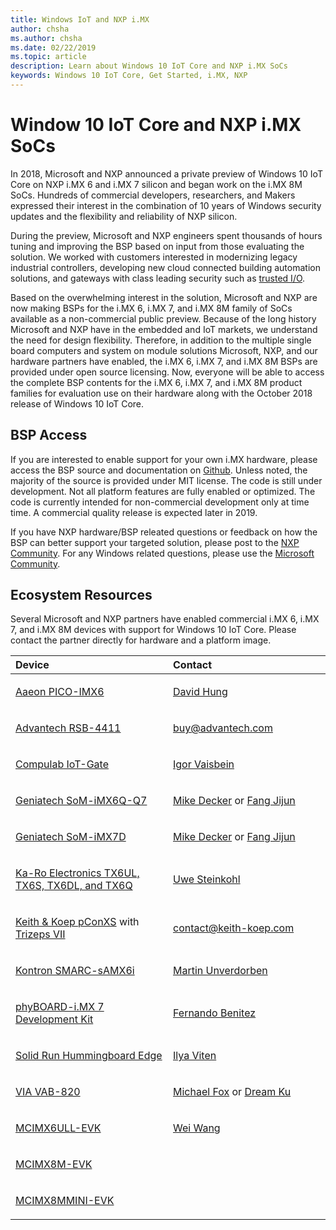```yaml
---
title: Windows IoT and NXP i.MX
author: chsha 
ms.author: chsha 
ms.date: 02/22/2019 
ms.topic: article 
description: Learn about Windows 10 IoT Core and NXP i.MX SoCs
keywords: Windows 10 IoT Core, Get Started, i.MX, NXP
---
```


# Window 10 IoT Core and NXP i.MX SoCs

In 2018, Microsoft and NXP announced a private preview of Windows 10 IoT Core on NXP i.MX 6 and i.MX 7 silicon and began work on the i.MX 8M SoCs. Hundreds of commercial developers, researchers, and Makers expressed their interest in the combination of 10 years of Windows security updates and the flexibility and reliability of NXP silicon. 
 
During the preview, Microsoft and NXP engineers spent thousands of hours tuning and improving the BSP based on input from those evaluating the solution. We worked with customers interested in modernizing legacy industrial controllers, developing new cloud connected building automation solutions, and gateways with class leading security such as [trusted I/O](https://blogs.windows.com/windowsexperience/2018/04/24/trusted-cyber-physical-systems-looks-to-protect-your-critical-infrastructure-from-modern-threats-in-the-world-of-iot/#A0WkfgLBpgbLaFe3.97).
 
Based on the overwhelming interest in the solution, Microsoft and NXP are now making BSPs for the i.MX 6, i.MX 7, and i.MX 8M family of SoCs available as a non-commercial public preview. Because of the long history Microsoft and NXP have in the embedded and IoT markets, we understand the need for design flexibility. Therefore, in addition to the multiple single board computers and system on module solutions Microsoft, NXP, and our hardware partners have enabled, the i.MX 6, i.MX 7, and i.MX 8M BSPs are provided under open source licensing. Now, everyone will be able to access the complete BSP contents for the i.MX 6, i.MX 7, and i.MX 8M product families for evaluation use on their hardware along with the October 2018 release of Windows 10 IoT Core.


## BSP Access

If you are interested to enable support for your own i.MX hardware, please access the BSP source and documentation on [Github]( https://github.com/ms-iot/imx-iotcore). Unless noted, the majority of the source is provided under MIT license. The code is still under development. Not all platform features are fully enabled or optimized. The code is currently intended for non-commercial development only at time time. A commercial quality release is expected later in 2019.

If you have NXP hardware/BSP releated questions or feedback on how the BSP can better support your targeted solution, please post to the [NXP Community](https://community.nxp.com/community/imx/content?filterID=contentstatus%5Bpublished%5D%7Ecategory%5Bwindows%5D). For any Windows related questions, please use the [Microsoft Community](https://social.msdn.microsoft.com/forums/en-US/home?forum=WindowsIoT).


## Ecosystem Resources

Several Microsoft and NXP partners have enabled commercial i.MX 6, i.MX 7, and i.MX 8M devices with support for Windows 10 IoT Core. Please contact the partner directly for hardware and a platform image.

<table>
<colgroup>
<col width="50%" />
<col width="50%" />
</colgroup>
<thead>
<tr class="header">
<th align="left">Device</th>
<th align="left">Contact</th>
</tr>
</thead>
<tbody>

<tr class="odd">
<td align="left"><p><a href="https://www.aaeon.com/en/p/pico-itx-boards-pico-imx6/">Aaeon PICO-IMX6</a></p></td>
<td align="left"><p><p><a href="mailto:davidhung@aaeon.com.tw">David Hung</a></p></td>
</tr>

<tr class="odd">
<td align="left"><p><a href="http://www.advantech.com/products/single_board_computer/rsb-4411/mod_d3901250-b0a0-4a5f-9762-b26fa0c36858">Advantech RSB-4411</a></p></td>
<td align="left"><p><p><a href="mailto:buy@advantech.com">buy@advantech.com</a></p></td>
</tr>

<tr class="odd">
<td align="left"><p><a href="https://www.compulab.com/products/iot-gateways/iot-gate-imx7-nxp-i-mx-7-internet-of-things-gateway/">Compulab IoT-Gate</a></p></td>
<td align="left"><p><p><a href="mailto:igor@compulab.co.il">Igor Vaisbein</a></p></td>
</tr>

<tr class="odd">
<td align="left"><p><a href="https://www.geniatech.com/product/som-imx6q-q7/">Geniatech SoM-iMX6Q-Q7</a></p></td>
<td align="left"><p><p><a href="mailto:mike.decker@geniatech.com">Mike Decker</a> or <a href="mailto:Fjj@geniatech.com">Fang Jijun</a></p></td>
</tr>

<tr class="odd">
<td align="left"><p><a href="https://www.geniatech.com/product/som-imx7d/">Geniatech SoM-iMX7D</a></p></td>
<td align="left"><p><p><a href="mailto:mike.decker@geniatech.com">Mike Decker</a> or <a href="mailto:Fjj@geniatech.com">Fang Jijun</a></p></td>
</tr>

<tr class="odd">
<td align="left"><p><a href="https://www.karo-electronics.de/tx-standard.html?&L=1">Ka-Ro Electronics TX6UL, TX6S, TX6DL, and TX6Q</a></p></td>
<td align="left"><p><p><a href="mailto:us@karo-electronics.de">Uwe Steinkohl</a></p></td>
</tr>

<tr class="odd">
<td align="left"><p><a href="http://wce.keith-koep.com/en/products/pconxs-ff/">Keith & Koep pConXS</a> with <a href="http://wce.keith-koep.com/en/products/trizeps7-i.MX6/">Trizeps VII</a></p></td>
<td align="left"><p><p><a href="mailto:contact@keith-koep.com">contact@keith-koep.com</a></p></td>
</tr>

<tr class="odd">
<td align="left"><p><a href="https://www.kontron.com/products/boards-and-standard-form-factors/smarc/smarc-samx6i.html">Kontron SMARC-sAMX6i</a></p></td>
<td align="left"><p><p><a href="mailto:martin.unverdorben@kontron.com">Martin Unverdorben</a></p></td>
</tr>

<tr class="odd">
<td align="left"><p><a href="https://phytec.com/product/phyboard-imx7-development-kit/">phyBOARD-i.MX 7 Development Kit</a></p></td>
<td align="left"><p><p><a href="mailto:sales@phytec.com">Fernando Benitez</a></p></td>
</tr>

<tr class="odd">
<td align="left"><p><a href="https://www.solid-run.com/imx6-win-10-iot-core/">Solid Run Hummingboard Edge</a></p></td>
<td align="left"><p><p><a href="mailto:ilya@solid-run.com">Ilya Viten</a></p></td>
</tr>

<tr class="odd">
<td align="left"><p><a href="https://www.viaembeddedstore.com/shop/boards/vab-820/">VIA VAB-820</a></p></td>
<td align="left"><p><p><a href="mailto:MichaelFox@via.com.tw">Michael Fox</a> or <a href="mailto:dreamku@via.com.tw">Dream Ku</p></td>
</tr>

<tr class="odd">
<td align="left"><p><a href="https://www.nxp.com/products/processors-and-microcontrollers/arm-based-processors-and-mcus/i.mx-applications-processors/i.mx-6-processors/evaluation-kit-for-the-i.mx-6ull-and-6ulz-applications-processor:MCIMX6ULL-EVK">MCIMX6ULL-EVK</a></p></td>
<td align="left"><p><p><a href="mailto:Wei.A.Wang@nxp.com">Wei Wang</a></p></td>
</tr>

<tr class="odd">
<td align="left"><p><a href="https://www.nxp.com/support/developer-resources/software-development-tools/i.mx-developer-resources/evaluation-kit-for-the-i.mx-8m-applications-processor:MCIMX8M-EVK">MCIMX8M-EVK</a></p></td>
<td align="left"></td>
</tr>

<tr class="odd">
<td align="left"><p><a href="http://www.nxp.com/imx8mminievk">MCIMX8MMINI-EVK</a></p></td>
<td align="left"></td>
</tr>
</tbody>
</table>
